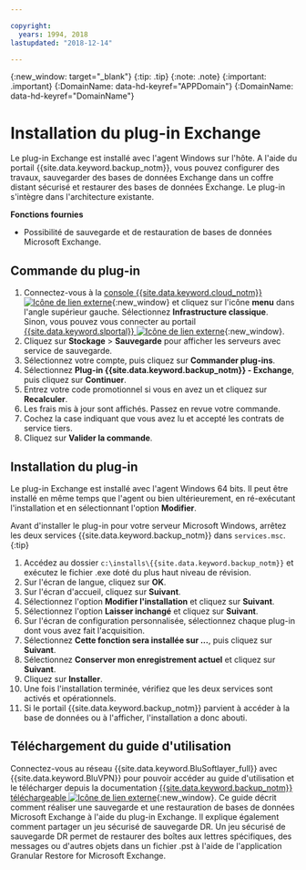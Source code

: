 ```yaml
---

copyright:
  years: 1994, 2018
lastupdated: "2018-12-14"

---
```

{:new_window: target="_blank"}
{:tip: .tip}
{:note: .note}
{:important: .important}
{:DomainName: data-hd-keyref="APPDomain"}
{:DomainName: data-hd-keyref="DomainName"}

# Installation du plug-in Exchange

Le plug-in Exchange est installé avec l'agent Windows sur l'hôte. A l'aide du portail {{site.data.keyword.backup_notm}}, vous pouvez configurer des travaux, sauvegarder des bases de données Exchange dans un coffre distant sécurisé et restaurer des bases de données Exchange. Le plug-in s'intègre dans l'architecture existante.

**Fonctions fournies**

- Possibilité de sauvegarde et de restauration de bases de données Microsoft Exchange.

## Commande du plug-in

1. Connectez-vous à la [console {{site.data.keyword.cloud_notm}} ![Icône de lien externe](../../icons/launch-glyph.svg "Icône de lien externe")](https://{DomainName}/){:new_window} et cliquez sur l'icône **menu** dans l'angle supérieur gauche. Sélectionnez **Infrastructure classique**.<br/>
   Sinon, vous pouvez vous connecter au portail [{{site.data.keyword.slportal}} ![Icône de lien externe](../../icons/launch-glyph.svg "Icône de lien externe")](https://control.softlayer.com/){:new_window}.
2. Cliquez sur **Stockage** > **Sauvegarde** pour afficher les serveurs avec service de sauvegarde.
3. Sélectionnez votre compte, puis cliquez sur **Commander plug-ins**.
4. Sélectionnez **Plug-in {{site.data.keyword.backup_notm}} - Exchange**, puis cliquez sur **Continuer**.
5. Entrez votre code promotionnel si vous en avez un et cliquez sur **Recalculer**.
6. Les frais mis à jour sont affichés. Passez en revue votre commande.
7. Cochez la case indiquant que vous avez lu et accepté les contrats de service tiers.
8. Cliquez sur **Valider la commande**.

## Installation du plug-in

Le plug-in Exchange est installé avec l'agent Windows 64 bits. Il peut être installé en même temps que l'agent ou bien ultérieurement, en ré-exécutant l'installation et en sélectionnant l'option **Modifier**.

Avant d'installer le plug-in pour votre serveur Microsoft Windows, arrêtez les deux services {{site.data.keyword.backup_notm}} dans `services.msc`.
{:tip}

1. Accédez au dossier `c:\installs\{{site.data.keyword.backup_notm}}` et exécutez le fichier .exe doté du plus haut niveau de révision.
2. Sur l'écran de langue, cliquez sur **OK**.
3. Sur l'écran d'accueil, cliquez sur **Suivant**.
4. Sélectionnez l'option **Modifier l'installation** et cliquez sur **Suivant**.
5. Sélectionnez l'option **Laisser inchangé** et cliquez sur **Suivant**.
6. Sur l'écran de configuration personnalisée, sélectionnez chaque plug-in dont vous avez fait l'acquisition.
7. Sélectionnez **Cette fonction sera installée sur ...**, puis cliquez sur **Suivant**.
8. Sélectionnez **Conserver mon enregistrement actuel** et cliquez sur **Suivant**.
9. Cliquez sur **Installer**.
10. Une fois l'installation terminée, vérifiez que les deux services sont activés et opérationnels.
11. Si le portail {{site.data.keyword.backup_notm}} parvient à accéder à la base de données ou à l'afficher, l'installation a donc abouti.

## Téléchargement du guide d'utilisation

Connectez-vous au réseau {{site.data.keyword.BluSoftlayer_full}} avec {{site.data.keyword.BluVPN}} pour pouvoir accéder au guide d'utilisation et le télécharger depuis la documentation [{{site.data.keyword.backup_notm}} téléchargeable ![Icône de lien externe](../../icons/launch-glyph.svg "Icône de lien externe")](http://downloads.service.softlayer.com/evault/Documentation/){:new_window}. Ce guide décrit comment réaliser une sauvegarde et une restauration de bases de données Microsoft Exchange à l'aide du plug-in Exchange. Il explique également comment partager un jeu sécurisé de sauvegarde DR. Un jeu sécurisé de sauvegarde DR permet de restaurer des boîtes aux lettres spécifiques, des messages ou d'autres objets dans un fichier .pst à l'aide de l'application Granular Restore for Microsoft Exchange.
